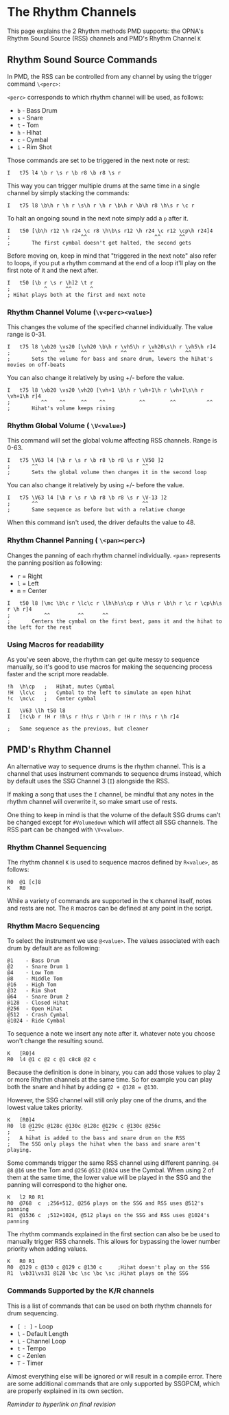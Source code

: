 # The Rhythm Channels

This page explains the 2 Rhythm methods PMD supports: the OPNA's Rhythm Sound Source (RSS) channels and PMD's Rhythm Channel `K`

## Rhythm Sound Source Commands

In PMD, the RSS can be controlled from any channel by using the trigger command `\<perc>`:

`<perc>` corresponds to which rhythm channel will be used, as follows:

- `b` - Bass Drum
- `s` - Snare
- `t` - Tom
- `h` - Hihat
- `c` - Cymbal
- `i` - Rim Shot 

Those commands are set to be triggered in the next note or rest:

```
I   t75 l4 \b r \s r \b r8 \b r8 \s r
```

This way you can trigger multiple drums at the same time in a single channel by simply stacking the commands:

```
I   t75 l8 \b\h r \h r \s\h r \h r \b\h r \b\h r8 \h\s r \c r
```

To halt an ongoing sound in the next note simply add a `p` after it.

```
I   t50 [\b\h r12 \h r24 \c r8 \h\b\s r12 \h r24 \c r12 \cp\h r24]4
;                       ^^                      ^^      ^^
;       The first cymbal doesn't get halted, the second gets
```

Before moving on, keep in mind that "triggered in the next note" also refer to loops, if you put a rhythm command at the end of a loop it'll play on the first note of it and the next after.

```
I   t50 [\b r \s r \h]2 \t r
;           ^      ^^      ^
; Hihat plays both at the first and next note
```

### Rhythm Channel Volume (`\v<perc><value>`)

This changes the volume of the specified channel individually. The value range is 0-31.

```
I   t75 l8 \vb20 \vs20 [\vh20 \b\h r \vh5\h r \vh20\s\h r \vh5\h r]4
;          ^^    ^^     ^^           ^^       ^^          ^^
;       Sets the volume for bass and snare drum, lowers the hihat's movies on off-beats
```

You can also change it relatively by using +/- before the value.
```
I   t75 l8 \vb20 \vs20 \vh20 [\vh+1 \b\h r \vh+1\h r \vh+1\s\h r \vh+1\h r]4
;          ^^    ^^     ^^    ^^           ^^        ^^          ^^
;       Hihat's volume keeps rising
```



### Rhythm Global Volume ( `\V<value>`)

This command will set the global volume affecting RSS channels. Range is 0-63.

```
I   t75 \V63 l4 [\b r \s r \b r8 \b r8 \s r \V50 ]2
;       ^^                                  ^^
;       Sets the global volume then changes it in the second loop
```

You can also change it relatively by using +/- before the value.

```
I   t75 \V63 l4 [\b r \s r \b r8 \b r8 \s r \V-13 ]2
;       ^^                                  ^^
;       Same sequence as before but with a relative change
```

When this command isn't used, the driver defaults the value to 48.

### Rhythm Channel Panning ( `\<pan><perc>`)

Changes the panning of each rhythm channel individually. `<pan>` represents the panning position as following:

- `r` = Right
- `l` = Left
- `m` = Center
```
I   t50 l8 [\mc \b\c r \lc\c r \lh\h\s\cp r \h\s r \b\h r \c r \cp\h\s r \h r]4
;           ^^         ^^      ^^
;       Centers the cymbal on the first beat, pans it and the hihat to the left for the rest
```

### Using Macros for readability

As you've seen above, the rhythm can get quite messy to sequence manually, so it's good to use macros for making the sequencing process faster and the script more readable.
```
!h  \h\cp   ;   Hihat, mutes Cymbal
!H  \lc\c   ;   Cymbal to the left to simulate an open hihat
!c  \mc\c   ;   Center cymbal

I   \V63 \lh t50 l8 
I   [!c\b r !H r !h\s r !h\s r \b!h r !H r !h\s r \h r]4

;   Same sequence as the previous, but cleaner
```

## PMD's Rhythm Channel

An alternative way to sequence drums is the rhythm channel. This is a channel that uses instrument commands to sequence drums instead, which by default uses the SSG Channel 3 (`I`) alongside the RSS.

If making a song that uses the `I` channel, be mindful that any notes in the rhythm channel will overwrite it, so make smart use of rests.

One thing to keep in mind is that the volume of the default SSG drums can't be changed except for `#Volumedown` which will affect all SSG channels. The RSS part can be changed with `\V<value>`.

### Rhythm Channel Sequencing

The rhythm channel `K` is used to sequence macros defined by `R<value>`, as follows:

```
R0  @1 [c]8
K   R0
```

While a variety of commands are supported in the `K` channel itself, notes and rests are not. The `R` macros can be defined at any point in the script.

### Rhythm Macro Sequencing

To select the instrument we use `@<value>`. The values associated with each drum by default are as following:
```
@1	  - Bass Drum
@2	  - Snare Drum 1
@4	  - Low Tom
@8	  - Middle Tom
@16	  - High Tom
@32	  - Rim Shot
@64	  - Snare Drum 2
@128  - Closed Hihat
@256  - Open Hihat
@512  - Crash Cymbal
@1024 - Ride Cymbal
```

To sequence a note we insert any note after it. whatever note you choose won't change the resulting sound.

```
K   [R0]4
R0  l4 @1 c @2 c @1 c8c8 @2 c
```

Because the definition is done in binary, you can add those values to play 2 or more Rhythm channels at the same time. So for example you can play both the snare and hihat by adding `@2 + @128 = @130`.

However, the SSG channel will still only play one of the drums, and the lowest value takes priority.

```
K   [R0]4
R0  l8 @129c @128c @130c @128c @129c c @130c @256c
;      ^^          ^^          ^^      ^^
;   A hihat is added to the bass and snare drum on the RSS
;   The SSG only plays the hihat when the bass and snare aren't playing.
```

Some commands trigger the same RSS channel using different panning. `@4` `@8` `@16` use the Tom and `@256` `@512` `@1024` use the Cymbal. When using 2 of them at the same time, the lower value will be played in the SSG and the panning will correspond to the higher one.

```
K   l2 R0 R1
R0  @768  c  ;256+512, @256 plays on the SSG and RSS uses @512's panning
R1  @1536 c  ;512+1024, @512 plays on the SSG and RSS uses @1024's panning
```

The rhythm commands explained in the first section can also be be used to manually trigger RSS channels. This allows for bypassing the lower number priority when adding values.

```
K   R0 R1
R0  @129 c @130 c @129 c @130 c     ;Hihat doesn't play on the SSG
R1  \vb31\vs31 @128 \bc \sc \bc \sc ;Hihat plays on the SSG
```

### Commands Supported by the K/R channels

This is a list of commands that can be used on both rhythm channels for drum sequencing.

 - `[ : ]` - Loop
 - `l` - Default Length
 - `L` - Channel Loop
 - `t` - Tempo
 - `C` - Zenlen
 - `T` - Timer

Almost everything else will be ignored or will result in a compile error. There are some additional commands that are only supported by SSGPCM, which are properly explained in its own section.

_Reminder to hyperlink on final revision_